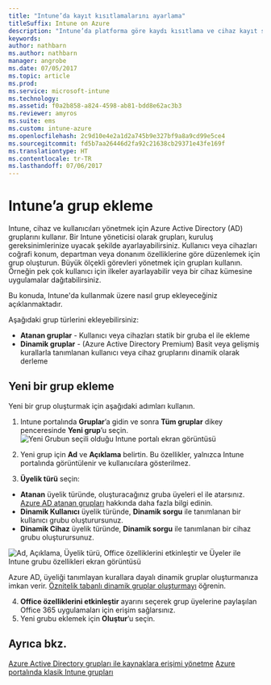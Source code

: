 ```yaml
---
title: "Intune’da kayıt kısıtlamalarını ayarlama"
titleSuffix: Intune on Azure
description: "Intune’da platforma göre kaydı kısıtlama ve cihaz kayıt sınırı ayarlama. \""
keywords: 
author: nathbarn
ms.author: nathbarn
manager: angrobe
ms.date: 07/05/2017
ms.topic: article
ms.prod: 
ms.service: microsoft-intune
ms.technology: 
ms.assetid: f0a2b858-a824-4598-ab81-bdd8e62ac3b3
ms.reviewer: amyros
ms.suite: ems
ms.custom: intune-azure
ms.openlocfilehash: 2c9d10e4e2a1d2a745b9e327bf9a8a9cd99e5ce4
ms.sourcegitcommit: fd5b7aa26446d2fa92c21638cb29371e43fe169f
ms.translationtype: HT
ms.contentlocale: tr-TR
ms.lasthandoff: 07/06/2017
---
```

# <a name="add-groups-in-intune"></a>Intune’a grup ekleme
Intune, cihaz ve kullanıcıları yönetmek için Azure Active Directory (AD) gruplarını kullanır. Bir Intune yöneticisi olarak grupları, kuruluş gereksinimlerinize uyacak şekilde ayarlayabilirsiniz. Kullanıcı veya cihazları coğrafi konum, departman veya donanım özelliklerine göre düzenlemek için grup oluşturun. Büyük ölçekli görevleri yönetmek için grupları kullanın. Örneğin pek çok kullanıcı için ilkeler ayarlayabilir veya bir cihaz kümesine uygulamalar dağıtabilirsiniz.

Bu konuda, Intune'da kullanmak üzere nasıl grup ekleyeceğiniz açıklanmaktadır.

Aşağıdaki grup türlerini ekleyebilirsiniz:
- **Atanan gruplar** - Kullanıcı veya cihazları statik bir gruba el ile ekleme
- **Dinamik gruplar** - (Azure Active Directory Premium) Basit veya gelişmiş kurallarla tanımlanan kullanıcı veya cihaz gruplarını dinamik olarak derleme

## <a name="add-a-new-group"></a>Yeni bir grup ekleme

Yeni bir grup oluşturmak için aşağıdaki adımları kullanın.
1. Intune portalında **Gruplar**’a gidin ve sonra **Tüm gruplar** dikey penceresinde **Yeni grup**’u seçin.
  ![Yeni Grubun seçili olduğu Intune portalı ekran görüntüsü](./media/groups-add-new.png)
2. Yeni grup için **Ad** ve **Açıklama** belirtin. Bu özellikler, yalnızca Intune portalında görüntülenir ve kullanıcılara gösterilmez.

3. **Üyelik türü** seçin:
  - **Atanan** üyelik türünde, oluşturacağınız gruba üyeleri el ile atarsınız. [Azure AD atanan grupları](https://docs.microsoft.com/azure/active-directory/active-directory-groups-create-azure-portal) hakkında daha fazla bilgi edinin.
  - **Dinamik Kullanıcı** üyelik türünde, **Dinamik sorgu** ile tanımlanan bir kullanıcı grubu oluşturursunuz.
  - **Dinamik Cihaz** üyelik türünde, **Dinamik sorgu** ile tanımlanan bir cihaz grubu oluşturursunuz.

  ![Ad, Açıklama, Üyelik türü, Office özelliklerini etkinleştir ve Üyeler ile Intune grubu özellikleri ekran görüntüsü](./media/groups-add-properties.png)

  Azure AD, üyeliği tanımlayan kurallara dayalı dinamik gruplar oluşturmanıza imkan verir. [Öznitelik tabanlı dinamik gruplar oluşturmayı](https://docs.microsoft.com/azure/active-directory/active-directory-groups-dynamic-membership-azure-portal) öğrenin.

4. **Office özelliklerini etkinleştir** ayarını seçerek grup üyelerine paylaşılan Office 365 uygulamaları için erişim sağlarsınız.
5. Yeni grubu eklemek için **Oluştur**’u seçin.

## <a name="see-also"></a>Ayrıca bkz.
[Azure Active Directory grupları ile kaynaklara erişimi yönetme](https://docs.microsoft.com/azure/active-directory/active-directory-manage-groups)
[Azure portalında klasik Intune grupları](groups-get-started.md)
